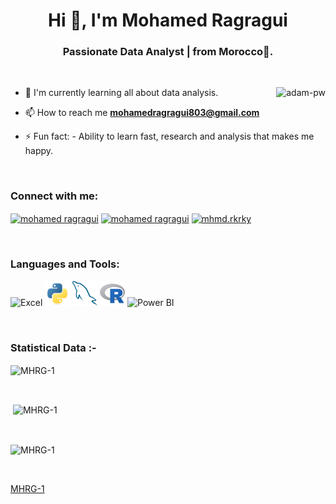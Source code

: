 <h1 align="center">Hi 👋, I'm Mohamed Ragragui</h1>
<h3 align="center">Passionate Data Analyst | from Morocco🌟.</h3>



<br>

<p><img align="right" src="https://github.com/Adam-pw/Adam-pw/blob/main/animation_500_kxa883sd.gif" alt="adam-pw" /></p>



- 🌱 I'm currently learning all about data analysis.

- 📫 How to reach me **mohamedragragui803@gmail.com**

- ⚡ Fun fact: - Ability to learn fast, research and analysis that makes me happy.

<br>

<h3 align="left">Connect with me:</h3>
<p align="left">
  <a href="https://www.linkedin.com/in/mohamed-ragragui-484746252/" target="blank"><img align="center"
      src="https://raw.githubusercontent.com/rahuldkjain/github-profile-readme-generator/master/src/images/icons/Social/linked-in-alt.svg"
      alt="mohamed ragragui" height="30" width="40" /></a>
  <a href="https://web.facebook.com/mohammed.regragui.35/" target="blank"><img align="center"
      src="https://raw.githubusercontent.com/rahuldkjain/github-profile-readme-generator/master/src/images/icons/Social/facebook.svg"
      alt="mohamed ragragui" height="30" width="40" /></a>
  <a href="https://www.instagram.com/mhmd.rkrky/" target="blank"><img align="center"
      src="https://raw.githubusercontent.com/rahuldkjain/github-profile-readme-generator/master/src/images/icons/Social/instagram.svg"
      alt="mhmd.rkrky" height="30" width="40" /></a>
  
      
</p>

<br>

<h3 align="left">Languages and Tools:</h3>
<p align="left"> 
    <!-- Excel -->
    <img src="https://upload.wikimedia.org/wikipedia/commons/thumb/7/7e/Microsoft_Excel_2013-2019_logo.svg/512px-Microsoft_Excel_2013-2019_logo.svg.png" alt="Excel" width="40" height="40"/> 
    <!-- Python -->
    <img src="https://raw.githubusercontent.com/devicons/devicon/master/icons/python/python-original.svg" alt="Python" width="40" height="40"/> 
    <!-- SQL -->
    <img src="https://raw.githubusercontent.com/devicons/devicon/master/icons/mysql/mysql-original.svg" alt="SQL" width="40" height="40"/> 
    <!-- R -->
    <img src="https://raw.githubusercontent.com/devicons/devicon/master/icons/r/r-original.svg" alt="R" width="40" height="40"/> 
    <!-- Power BI -->
    <img src="https://seeklogo.com/images/P/power-bi-logo-884D07A55B-seeklogo.com.png" alt="Power BI" width="40" height="40"/> 
    
</p>


<br>

<h3>Statistical Data :-</h3>
<p><img align="center"
    src="https://github-readme-stats.vercel.app/api/top-langs?username=MHRG-1&show_icons=true&locale=en&bg_color=0d1117&text_color=ffffff&layout=compact"
    alt="MHRG-1" 
    bg_color=#808080/></p>

<br>

<p>&nbsp;<img align="center" src="https://github-readme-stats.vercel.app/api?username=MHRG-1&show_icons=true&locale=en&bg_color=0d1117&text_color=ffffff&repo=convoychat"
    alt="MHRG-1" /></p>

<br>

<p><img align="center" src="https://github-readme-streak-stats.herokuapp.com/?user=MHRG-1&theme=dark&background=0d1117&date_format=M%20j%5B%2C%20Y%5D" alt="MHRG-1" /></p>
      
<p align="left"> <a href="https://twitter.com/" target="blank"><img
      src="https://img.shields.io/twitter/follow/?logo=twitter&style=for-the-badge" alt="" /></a> </p>

[MHRG-1](https://github.com/MHRG-1)
